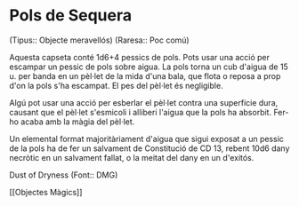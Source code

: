 # Pols de Sequera

(Tipus:: Objecte meravellós) (Raresa:: Poc comú)

Aquesta capseta conté 1d6+4 pessics de pols. Pots usar una acció per escampar un pessic de pols sobre aigua. La pols torna un cub d'aigua de 15 u. per banda en un pèl·let de la mida d'una bala, que flota o reposa a prop d'on la pols s'ha escampat. El pes del pèl·let és negligible.

Algú pot usar una acció per esberlar el pèl·let contra una superfície dura, causant que el pèl·let s'esmicoli i alliberi l'aigua que la pols ha absorbit. Fer-ho acaba amb la màgia del pèl·let.

Un elemental format majoritàriament d'aigua que sigui exposat a un pessic de la pols ha de fer un salvament de Constitució de CD 13, rebent 10d6 dany necròtic en un salvament fallat, o la meitat del dany en un d'exitós.

Dust of Dryness (Font:: DMG)

[[Objectes Màgics]]